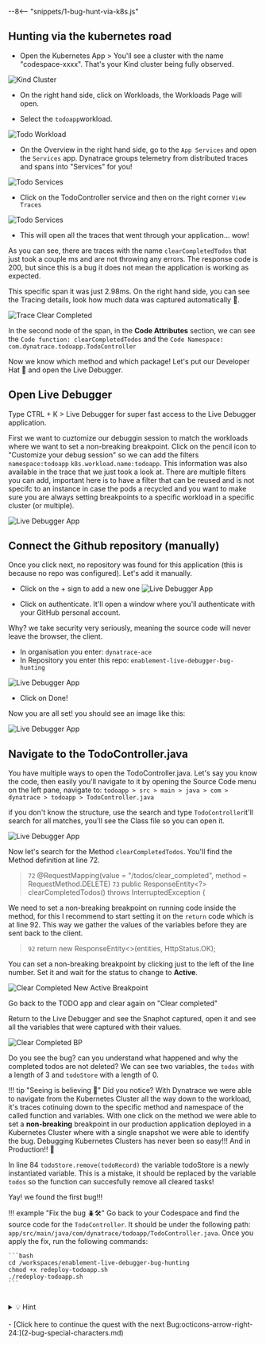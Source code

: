 --8<-- "snippets/1-bug-hunt-via-k8s.js"

## Hunting via the kubernetes road

- Open the Kubernetes App > You'll see a cluster with the name "codespace-xxxx". That's your Kind cluster being fully observed.

![Kind Cluster](img/kubernetes_cluster.png)

- On the right hand side, click on Workloads, the Workloads Page will open. 

- Select the `todoapp`workload. 

![Todo Workload](img/todo_workload.png)

- On the Overview in the right hand side, go to the `App Services`  and open the `Services` app.  Dynatrace groups telemetry from distributed traces and spans into "Services" for you!

![Todo Services](img/todo_services.png)

- Click on the TodoController service and then on the right corner `View Traces`

![Todo Services](img/todo_services_traces.png)

- This will open all the traces that went through your application... wow!

As you can see, there are traces with the name `clearCompletedTodos` that just took a couple ms and are not throwing any errors. The response code is 200, but since this is a bug it does not mean the application is working as expected.

This specific span it was just 2.98ms. On the right hand side, you can see the Tracing details, look how much data was captured automatically 🤩.

![Trace Clear Completed](img/trace_clearcompleted.png)


In the second node of the span, in the **Code Attributes** section, we can see the ``Code function: clearCompletedTodos`` and the ``Code Namespace: com.dynatrace.todoapp.TodoController`` 

Now we know which method and which package! Let's put our Developer Hat 🎩 and open the Live Debugger.

## Open Live Debugger

Type CTRL + K > Live Debugger for super fast access to the Live Debugger application. 

First we want to cuztomize our debuggin session to match the workloads where we want to set a non-breaking breakpoint. Click on the pencil icon to "Customize your debug session" so we can add the filters ``namespace:todoapp`` ``k8s.workload.name:todoapp``. This information was also available in the trace that we just took a look at. There are multiple filters you can add, important here is to have a filter that can be reused and is not specifc to an instance in case the pods a recycled and you want to make sure you are always setting breakpoints to a specific workload in a specific cluster (or multiple).

![Live Debugger App](img/ld_customize.png)


## Connect the Github repository (manually)

Once you click next, no repository was found for this application (this is because no repo was configured). Let's add it manually.

- Click on the + sign to add a new one
![Live Debugger App](img/ld_repo_add.png)


- Click on authenticate. It'll open a window where you'll authenticate with your GitHub personal account.

Why? we take security very seriously, meaning the source code will never leave the browser, the client. 


- In organisation you enter: ``dynatrace-ace``
- In Repository you enter this repo: ``enablement-live-debugger-bug-hunting``

![Live Debugger App](img/ld_repo.png)


- Click on Done!

Now you are all set! you should see an  image like this:

![Live Debugger App](img/ld_setup_ok.png)


## Navigate to the TodoController.java

You have multiple ways to open the TodoController.java. Let's say you know the code, then easily you'll navigate to it by opening the Source Code menu on the left pane, navigate to: ``todoapp > src > main > java > com > dynatrace > todoapp > TodoController.java``


if you don't know the structure, use the search and type ``TodoController``it'll search for all matches, you'll see the Class file so you can open it.

![Live Debugger App](img/todocontroller.png)

Now let's search for the Method ``clearCompletedTodos``. You'll find the Method definition at line 72. 

> `72` @RequestMapping(value = "/todos/clear_completed", method = RequestMethod.DELETE)
> `73` public ResponseEntity<?> clearCompletedTodos() throws InterruptedException {

We need to set a non-breaking breakpoint on running code inside the method, for this I recommend to start setting it on the ``return`` code which is at line 92. This way we gather the values of the variables before they are sent back to the client.

> `92` return new ResponseEntity<>(entities, HttpStatus.OK);

You can set a non-breaking breakpoint by clicking just to the left of the line number.  Set it and wait for the status to change to **Active**.

![Clear Completed New Active Breakpoint](img/clearcompleted_new_active_breakpoint.png)

Go back to the TODO app and clear again on "Clear completed"

Return to the Live Debugger and see the Snaphot captured, open it and see all the variables that were captured with their values.

![Clear Completed BP](img/clearcompleted_breakpoint.png)

Do you see the bug? can you understand what happened and why the completed todos are not deleted? We can see two variables, the ``todos`` with a length of 3 and ``todoStore`` with a length of 0.

!!! tip "Seeing is believing 🤩"
    Did you notice? With Dynatrace we were able to navigate from the Kubernetes Cluster all the way down to the workload, it's traces cotinuing down to the specific method and namespace of the called function and variables. With one click on the method we were able to set a **non-breaking** breakpoint in our production application deployed in a Kubernetes Cluster where with a single snapshot we were able to identify the bug. Debugging Kubernetes Clusters has never been so easy!!! And in Production!! 🤯

In line 84 ``todoStore.remove(todoRecord)`` the variable todoStore is a newly instantiated variable. This is a mistake, it should be replaced by the variable ``todos`` so the function can succesfully remove all cleared tasks!

Yay! we found the first bug!!!

!!! example "Fix the bug 🪲🛠️"
    Go back to your Codespace and find the source code for the `TodoController`. It should be under the following path: `app/src/main/java/com/dynatrace/todoapp/TodoController.java`. Once you apply the fix, run the following commands:

    ```bash
    cd /workspaces/enablement-live-debugger-bug-hunting
    chmod +x redeploy-todoapp.sh
    ./redeploy-todoapp.sh
    ```
<br>
<details>
<summary>💡 Hint</summary>

Before
```javascript
List<TodoRecord> todoStore = new ArrayList<>();
logger.debug("todoStore size is {}", todoStore.size());
for (TodoRecord todoRecord : todos.getAll()) {
    if (todoRecord.isCompleted()) {
        if (todoStore.remove(todoRecord)) {
            logger.info("Removing Todo record: {}", todoRecord);
        }
    }
}
```

After
```javascript
//List<TodoRecord> todoStore = new ArrayList<>();
//logger.debug("todoStore size is {}", todoStore.size());
for (TodoRecord todoRecord : todos.getAll()) {
    if (todoRecord.isCompleted()) {
        //if (todoStore.remove(todoRecord)) {
        if (todos.remove(todoRecord)) {
            logger.info("Removing Todo record: {}", todoRecord);
        }
    }
}
```

</details> 
<br>

<div class="grid cards" markdown>
- [Click here to continue the quest with the next Bug:octicons-arrow-right-24:](2-bug-special-characters.md)
</div>
